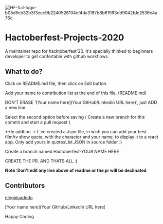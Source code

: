 ![HF-full-logo-b05d5eb32b3f3ecc9b2240526104cf4da3187b8b61963dd9042fdc2536e4a76c](https://user-images.githubusercontent.com/34307370/94694710-bdb6af80-0352-11eb-9665-10bbe937e277.png)




# Hactoberfest-Projects-2020
A maintainer repo for hacktoberfest'20. It's specially thinked to beginners developer to get confortable with github workflows.

## What to do?
Click on README.md file, then click on Edit button.

Add your name to contribution list at the end of this file. (README.md)

DON'T ERASE '[Your name here](Your GitHub/Linkedin URL here)', just ADD a new line.

Select the second option before saving (  Create a new branch for this commit and start a pull request )

**In addtion -> I 've created a Json file, in wich you can add your best film/tv show quote, with the character and your name, to display it to a react app. Only add yours in quotesLIst.JSON in source folder :) 

Create a branch named Hactoberfest-YOUR NAME HERE

CREATE THE PR. AND THATS ALL :)

**Note :Don't edit any line above of readme or the pr will be declinated**

## Contributors
[elegidoadedo](https://github.com/Elegidoadedo)

[Your name here](Your GitHub/Linkedin URL here) 


Happy Coding
